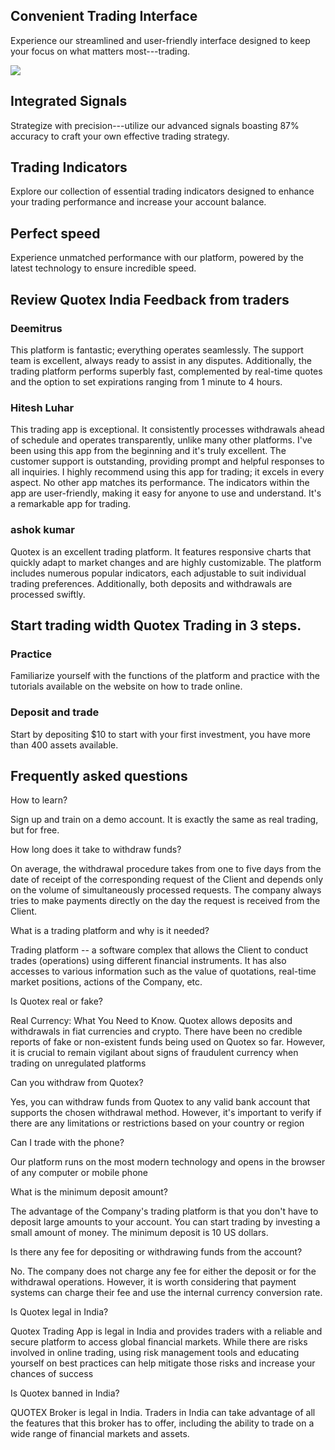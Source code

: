 ## Convenient Trading Interface

Experience our streamlined and user-friendly interface designed to keep
your focus on what matters most---trading.

[![](https://static.quotex.io/files/3_en/300_250.jpg)](https://traff.sbs/brokerqxlid)

## Integrated Signals

Strategize with precision---utilize our advanced signals boasting 87%
accuracy to craft your own effective trading strategy.

## Trading Indicators

Explore our collection of essential trading indicators designed to
enhance your trading performance and increase your account balance.

## Perfect speed

Experience unmatched performance with our platform, powered by the
latest technology to ensure incredible speed.

## Review Quotex India Feedback from traders

### Deemitrus

This platform is fantastic; everything operates seamlessly. The support
team is excellent, always ready to assist in any disputes. Additionally,
the trading platform performs superbly fast, complemented by real-time
quotes and the option to set expirations ranging from 1 minute to 4
hours.

### Hitesh Luhar

This trading app is exceptional. It consistently processes withdrawals
ahead of schedule and operates transparently, unlike many other
platforms. I've been using this app from the beginning and it's truly
excellent. The customer support is outstanding, providing prompt and
helpful responses to all inquiries. I highly recommend using this app
for trading; it excels in every aspect. No other app matches its
performance. The indicators within the app are user-friendly, making it
easy for anyone to use and understand. It's a remarkable app for
trading.

### ashok kumar

Quotex is an excellent trading platform. It features responsive charts
that quickly adapt to market changes and are highly customizable. The
platform includes numerous popular indicators, each adjustable to suit
individual trading preferences. Additionally, both deposits and
withdrawals are processed swiftly.

## Start trading width Quotex Trading in 3 steps.

### Practice

Familiarize yourself with the functions of the platform and practice
with the tutorials available on the website on how to trade online.

### Deposit and trade

Start by depositing \$10 to start with your first investment, you have
more than 400 assets available.

## Frequently asked questions

How to learn?

Sign up and train on a demo account. It is exactly the same as real
trading, but for free.

How long does it take to withdraw funds?

On average, the withdrawal procedure takes from one to five days from
the date of receipt of the corresponding request of the Client and
depends only on the volume of simultaneously processed requests. The
company always tries to make payments directly on the day the request is
received from the Client.

What is a trading platform and why is it needed?

Trading platform -- a software complex that allows the Client to conduct
trades (operations) using different financial instruments. It has also
accesses to various information such as the value of quotations,
real-time market positions, actions of the Company, etc.

Is Quotex real or fake?

Real Currency: What You Need to Know. Quotex allows deposits and
withdrawals in fiat currencies and crypto. There have been no credible
reports of fake or non-existent funds being used on Quotex so far.
However, it is crucial to remain vigilant about signs of fraudulent
currency when trading on unregulated platforms

Can you withdraw from Quotex?

Yes, you can withdraw funds from Quotex to any valid bank account that
supports the chosen withdrawal method. However, it's important to verify
if there are any limitations or restrictions based on your country or
region

Can I trade with the phone?

Our platform runs on the most modern technology and opens in the browser
of any computer or mobile phone

What is the minimum deposit amount?

The advantage of the Company's trading platform is that you don't have
to deposit large amounts to your account. You can start trading by
investing a small amount of money. The minimum deposit is 10 US dollars.

Is there any fee for depositing or withdrawing funds from the account?

No. The company does not charge any fee for either the deposit or for
the withdrawal operations. However, it is worth considering that payment
systems can charge their fee and use the internal currency conversion
rate.

Is Quotex legal in India?

Quotex Trading App is legal in India and provides traders with a
reliable and secure platform to access global financial markets. While
there are risks involved in online trading, using risk management tools
and educating yourself on best practices can help mitigate those risks
and increase your chances of success

Is Quotex banned in India?

QUOTEX Broker is legal in India. Traders in India can take advantage of
all the features that this broker has to offer, including the ability to
trade on a wide range of financial markets and assets.

